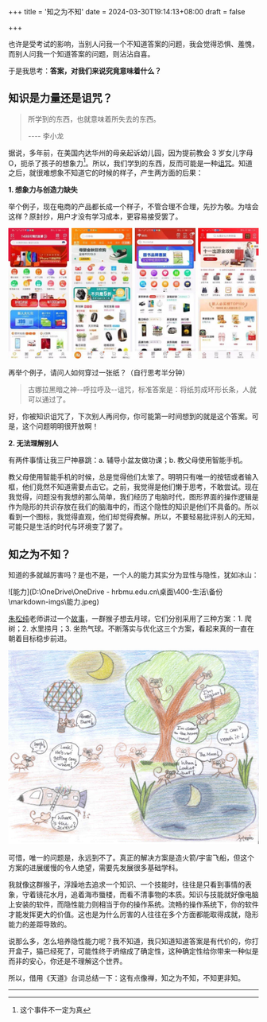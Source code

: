 +++
title = '知之为不知'
date = 2024-03-30T19:14:13+08:00
draft = false

+++

也许是受考试的影响，当别人问我一个不知道答案的问题，我会觉得恐惧、羞愧，而别人问我一个知道答案的问题，则沾沾自喜。

于是我思考：**答案，对我们来说究竟意味着什么？**

## 知识是力量还是诅咒？

>  所学到的东西，也就意味着所失去的东西。
>
> ---- 李小龙

据说，多年前，在美国内达华州的母亲起诉幼儿园，因为提前教会 3 岁女儿字母 O，扼杀了孩子的想象力[^1]。所以，我们学到的东西，反而可能是一种[诅咒](https://wiki.mbalib.com/wiki/%E7%9F%A5%E8%AF%86%E8%AF%85%E5%92%92)。知道之后，就很难想象不知道它的时候的样子，产生两方面的后果：

**1. 想象力与创造力缺失**

举个例子，现在电商的产品都长成一个样子，不管合理不合理，先抄为敬。为啥会这样？原封抄，用户才没有学习成本，更容易接受罢了。

![img](https://raw.githubusercontent.com/HushWay/Typora-img/main/img/wxPLfwCsNdpxphTfGuVL.jpeg)

再举个例子，请问人如何穿过一张纸？（自行思考半分钟）

> 古娜拉黑暗之神--呼拉呼及--诅咒，标准答案是：将纸剪成环形长条，人就可以通过了。

好，你被知识诅咒了，下次别人再问你，你可能第一时间想到的就是这个答案。可是，这个问题明明很开放啊！

**2. 无法理解别人**

有两件事情让我三尸神暴跳：a. 辅导小盆友做功课；b. 教父母使用智能手机。

教父母使用智能手机的时候，总是觉得他们太笨了。明明只有唯一的按钮或者输入框，他们竟然不知道需要点击它。之前，我觉得是他们懒于思考，不敢尝试。现在我觉得，问题没有我想的那么简单，我们经历了电脑时代，图形界面的操作逻辑是作为隐形的共识存放在我们的脑海中的，而这个隐性的知识是他们不具备的。所以看到一个图标，我觉得直观，他们却觉得费解。所以，不要轻易批评别人的无知，可能只是生活的时代与环境变了罢了。

## 知之为不知？

知道的多就越厉害吗？是也不是，一个人的能力其实分为显性与隐性，犹如冰山：

![能力](D:\OneDrive\OneDrive - hrbmu.edu.cn\桌面\400-生活\备份\markdown-imgs\能力.jpeg)

[朱松纯](https://www.ai.pku.edu.cn/info/1225/1553.htm)老师讲过一个[故事](http://www.stat.ucla.edu/~sczhu/research_blog.html)，一群猴子想去月球，它们分别采用了三种方案：1. 爬树；2. 水里捞月；3. 坐热气球。不断落实与优化这三个方案，看起来真的一直在朝着目标稳步前进。

![img](https://raw.githubusercontent.com/HushWay/Typora-img/main/img/Reaching_the_Moon_by_Stephanie.jpg)

可惜，唯一的问题是，永远到不了。真正的解决方案是造火箭/宇宙飞船，但这个方案的进展缓慢的令人绝望，需要先发展很多基础学科。

我就像这群猴子，浮躁地去追求一个知识、一个技能时，往往是只看到事情的表象，守着镜花水月，追着海市蜃楼，而看不清事物的本质。知识与技能就好像电脑上安装的软件，而隐性能力则相当于你的操作系统。流畅的操作系统下，你的软件才能发挥更大的价值。这也是为什么厉害的人往往在多个方面都能取得成就，隐形能力的差距导致的。

说那么多，怎么培养隐性能力呢？我不知道，我只知道知道答案是有代价的，你打开盒子，猫已经死了，可能性终于坍缩成了确定性，这种确定性给你带来一种似是而非的安心，你还是不理解这个世界。

所以，借用《天道》台词总结一下：这有点像禅，知之为不知，不知更非知。

---

[^1]: 这个事件不一定为真

